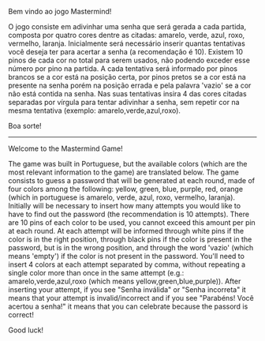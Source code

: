 Bem vindo ao jogo Mastermind!

O jogo consiste em adivinhar uma senha que será gerada a cada partida, composta por quatro cores dentre as citadas: amarelo, verde, azul, roxo, vermelho, laranja.
Inicialmente será necessário inserir quantas tentativas você deseja ter para acertar a senha (a recomendação é 10).
Existem 10 pinos de cada cor no total para serem usados, não podendo exceder esse número por pino na partida.
A cada tentativa será informado por pinos brancos se a cor está na posição certa, por pinos pretos se a cor está na presente na senha porém na posição errada e pela palavra 'vazio' se a cor não está contida na senha.
Nas suas tentativas insira 4 das cores citadas separadas por vírgula para tentar adivinhar a senha, sem repetir cor na mesma tentativa (exemplo: amarelo,verde,azul,roxo).

Boa sorte!

------------------------------------------------------------------------------------------------------------------------

Welcome to the Mastermind Game!

The game was built in Portuguese, but the available colors (which are the most relevant information to the game) are translated below.
The game consists to guess a password that will be generated at each round, made of four colors among the following: yellow, green, blue, purple, red, orange (which in portuguese is amarelo, verde, azul, roxo, vermelho, laranja).
Initially will be necessary to insert how many attempts you would like to have to find out the password (the recommendation is 10 attempts).
There are 10 pins of each color to be used, you cannot exceed this amount per pin at each round.
At each attempt will be informed through white pins if the color is in the right position, through black pins if the color is present in the password, but is in the wrong position, and through the word 'vazio' (which means 'empty') if the color is not present in the password.
You'll need to insert 4 colors at each attempt separated by comma, without repeating a single color more than once in the same attempt (e.g.: amarelo,verde,azul,roxo (which means yellow,green,blue,purple)).
After inserting your attempt, if you see "Senha inválida" or "Senha incorreta" it means that your attempt is invalid/incorrect and if you see "Parabéns! Você acertou a senha!" it means that you can celebrate because the passord is correct!

Good luck!
